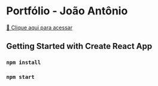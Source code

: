 # Portfólio - João Antônio

[🔗 Clique aqui para acessar](https://scjoaoantonio.vercel.app)

## Getting Started with Create React App

### `npm install`

### `npm start`
